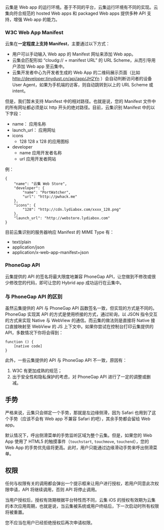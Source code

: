 云集是 Web app 的运行环境。基于不同的平台，云集运行环境有不同的实现。云集向符合规范的 hosted Web apps 和 packaged Web apps 提供多种 API 支持，增强 Web app 的能力。

### W3C Web App Manifest

云集在**一定程度上支持 Manifest**，主要通过以下方式：

* 用户可以手动输入 Web app 的 Manifest 网址来添加 Web app。
* 云集会匹配形如 “cloudg:// + manifest URL” 的 URL Scheme，从而引导用户添加 Web app 至云集中。
* 云集开发者中心为开发者生成的 Web App 的二维码展示页面（比如 http://developer.tinydust.cn/api/app/JH2Yn ）会自动判断访问者的设备 User Agent，如果为手机端的访客，则自动跳转到以上的 URL Scheme 或 intent。

但是，我们暂未支持 Manifest 中的相对路径。也就是说，您的 Manifest 文件中的所有网址都必须是以 http 开头的绝对路径。目前，云集识别 Manifest 中的以下字段：

* name： 			应用名称
* launch_url： 	应用网址
* icons
	* 128			128 x 128 的应用图标
* developer
	* name			应用开发者名称
	* url			应用开发者网站

例：
```
{
	"name": "云集 Web Store",
	"developer": {
		"name": "PortWatcher",
		"url": "http://pwhack.me"
	},
	"icons": {
		"128": "http://cdn.lydiabox.com/xxxx_128.png"
	},
	"launch_url": "http://webstore.lydiabox.com"
}
```

目前云集识别的服务器响应 Manifest 的 MIME Type 有：
* text/plain
* application/json
* application/x-web-app-manifest+json

### PhoneGap API

云集提供的 API 的签名将最大限度地兼容 PhoneGap API，让您做到不修改或很少修改您的代码，即可让您的 Hybrid app 成功运行在云集中。

### 与 PhoneGap API 的区别

虽然云集提供的 API 与 PhoneGap API 函数签名一致，但实现的方式是不同的。PhoneGap 实现其 API 的方式是使用桥接的方式，通过轮询，以 JSON 指令交互的方式来实现 Native 与 WebView 的通信。而云集的做法则是直接将 Native 接口直接映射至 WebView 的 JS 上下文中。如果你尝试在控制台打印云集提供的 API，多数情况下你将会得到：
```
function () {
	[native code]
}
```

此外，一些云集提供的 API 与 PhoneGap API 不一致，原因有：

1. W3C 有更加成熟的规范；
2. 出于安全性和隐私保护的考虑，对 PhoneGap API 进行了一定的调整或删减。

## 手势

严格来说，云集只会绑定一个手势，那就是左边缘侧滑，因为 Safari 也用到了这个手势（应该不会有 Web app 不兼容 Safari 的吧），其余手势都会留给 Web app。

默认情况下，呼出侧滑菜单的手势监听区域为整个云集。但是，如果您的 Web App 使用了 HTML5 的触摸事件（`touchstart`, `touchmove`, `touchend`），您的 Web App 的手势优先级将更高。此时，用户只能通过边缘滑动手势来呼出侧滑菜单。

## 权限

任何与权限有关的调用都会弹出一个提示框来让用户进行授权，若用户同意此次权限申请，API 将继续调用，否则 API 将停止调用。

当用户授权后，授权有效期根据平台特性而不同，云集 iOS 的授权有效期为云集的本次应用周期，也就是说，当云集被系统或用户终结后，下一次启动时所有权限将被重置。

您不应当在用户已经拒绝授权后再次申请权限。
